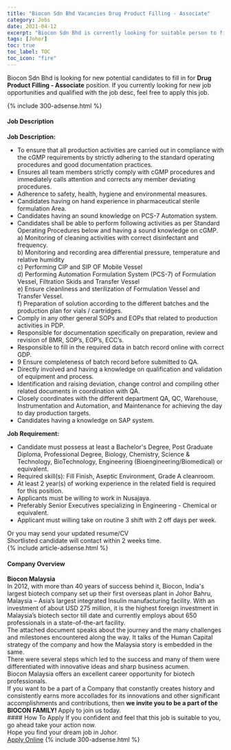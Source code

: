 ```yaml
---
title: "Biocon Sdn Bhd Vacancies Drug Product Filling - Associate" 
category: Jobs 
date: 2021-04-12 
excerpt: "Biocon Sdn Bhd is currently looking for suitable person to fill in the Drug Product Filling - Associate which based in Johor" 
tags: [Johor] 
toc: true 
toc_label: TOC 
toc_icon: "fire" 
--- 
```


<p>Biocon Sdn Bhd is looking for new potential candidates to fill in for <b>Drug Product Filling - Associate</b> position. If you currently looking for new job opportunities and qualified with the job desc, feel free to apply this job.
</p>{% include 300-adsense.html %} 
<div><div><h4>Job Description</h4></div><div><div><span><div><div><strong>Job Description:</strong></div><ul><li>To ensure that all production activities are carried out in compliance with the cGMP requirements by strictly adhering to the standard operating procedures and good documentation practices.</li><li>Ensures all team members strictly comply with cGMP procedures and immediately calls attention and corrects any member deviating procedures.</li><li>Adherence to safety, health, hygiene and environmental measures.</li><li>Candidates having on hand experience in pharmaceutical sterile formulation Area.</li><li>Candidates having an sound knowledge on PCS-7 Automation system.</li><li>Candidates shall be able to perform following activities as per Standard Operating Procedures below and having a sound knowledge on cGMP.<br>a) Monitoring of cleaning activities with correct disinfectant and frequency.<br>b) Monitoring and recording area differential pressure, temperature and relative humidity<br>c) Performing CIP and SIP OF Mobile Vessel<br>d) Performing Automation Formulation System (PCS-7) of Formulation Vessel, Filtration Skids and Transfer Vessel<br>e) Ensure cleanliness and sterilization of Formulation Vessel and Transfer Vessel.<br>f) Preparation of solution according to the different batches and the production plan for vials / cartridges.</li><li>Comply in any other general SOPs and EOPs that related to production activities in PDP.</li><li>Responsible for documentation specifically on preparation, review and revision of BMR, SOP&#8217;s, EOP&#8217;s, ECC&#8217;s.</li><li>Responsible to fill in the required data in batch record online with correct GDP.</li><li>9 Ensure completeness of batch record before submitted to QA.</li><li>Directly involved and having a knowledge on qualification and validation of equipment and process.</li><li>Identification and raising deviation, change control and compiling other related documents in coordination with QA.</li><li>Closely coordinates with the different department QA, QC, Warehouse, Instrumentation and Automation, and Maintenance for achieving the day to day production targets.</li><li>Candidates having a knowledge on SAP system.</li></ul><div><div><strong>Job Requirement:</strong></div><ul><li>Candidate must possess at least a Bachelor's Degree, Post Graduate Diploma, Professional Degree, Biology, Chemistry, Science &amp; Technology, BioTechnology, Engineering (Bioengineering/Biomedical) or equivalent.</li><li>Required skill(s): Fill Finish, Aseptic Environment, Grade A cleanroom.</li><li>At least 2 year(s) of working experience in the related field is required for this position.</li><li>Applicants must be willing to work in Nusajaya.</li><li>Preferably Senior Executives specializing in Engineering - Chemical or equivalent.</li><li>Applicant must willing take on routine 3 shift with&#160;2 off days per week.</li></ul><div>Or you may send your updated resume/CV</div><div>Shortlisted candidate will contact within 2 weeks time.</div></div></div></span></div></div></div> 
{% include article-adsense.html %} 
<div><div><h4>Company Overview</h4></div><div><div><span><div><div>
<strong>Biocon Malaysia</strong></div>
<div>
	In 2012, with more than 40 years of success behind it, Biocon, India's largest biotech company set up their first overseas plant in Johor Bahru, Malaysia &#8211; Asia&#8217;s largest integrated Insulin manufacturing facility. With an investment of about USD 275 million, it is the highest foreign investment in Malaysia&#8217;s biotech sector till date and currently employs about 650 professionals in a state-of-the-art facility.<br>
	The attached document speaks about the journey and the many challenges and milestones encountered along the way. It talks of the Human Capital strategy of the company and how the Malaysia story is embedded in the same.<br>
	There were several steps which led to the success and many of them were differentiated with innovative ideas and sharp business acumen.</div>
<div>
	Biocon Malaysia offers an excellent career opportunity for biotech professionals.</div>
<div>
	If you want to be a part of a Company that constantly creates history and consistently earns more accollades for its innovations and other significant accomplishments and contributions, then <strong>we invite you to be a part of the BIOCON FAMILY! </strong>Apply to join us today.</div></div></span></div></div></div> 
#### How To Apply 
If you confident and feel that this job is suitable to you, go ahead take your action now. <br/> 
Hope you find your dream job in Johor. <br/> 
<a href="https://www.jobstreet.com.my/en/job/drug-product-filling-associate-4528271?jobId=jobstreet-my-job-4528271&" class="btn btn--info" target="_blank" rel="nofollow noopenner">Apply Online</a> 
{% include 300-adsense.html %} 